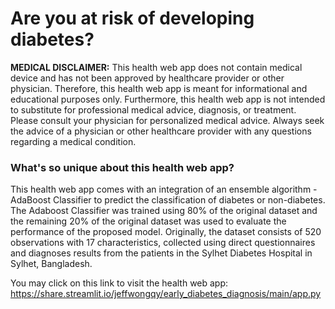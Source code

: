 # Are you at risk of developing diabetes? 

**MEDICAL DISCLAIMER:** This health web app does not contain medical device and has not been approved by healthcare provider or other physician. Therefore, this health web app is meant for informational and educational purposes only. Furthermore, this health web app is not intended to substitute for professional medical advice, diagnosis, or treatment. Please consult your physician for personalized medical advice. Always seek the advice of a physician or other healthcare provider with any questions regarding a medical condition.

### What's so unique about this health web app? 

This health web app comes with an integration of an ensemble algorithm - AdaBoost Classifier to predict the classification of diabetes or non-diabetes. The Adaboost Classifier was trained using 80% of the original dataset and the remaining 20% of the original dataset was used to evaluate the performance of the proposed model. Originally, the dataset consists of 520 observations with 17 characteristics, collected using direct questionnaires and diagnoses results from the patients in the Sylhet Diabetes Hospital in Sylhet, Bangladesh.

You may click on this link to visit the health web app: https://share.streamlit.io/jeffwongqy/early_diabetes_diagnosis/main/app.py
